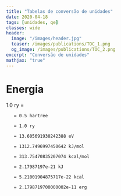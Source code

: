 ```yaml
---
title: "Tabelas de conversão de unidades"
date: 2020-04-18
tags: [unidades, qe]
classes: wide
header:
  image: "/images/header.jpg"
  teaser: /images/publications/TOC_1.png
  og_image: /images/publications/TOC_2.png
excerpt: "Conversão de unidades"
mathjax: "true"
---
```


# Energia

1.0 ry =

       = 0.5 hartree

       = 1.0 ry

       = 13.605691930242388 eV

       = 1312.7496997450642 kJ/mol

       = 313.75470835207074 kcal/mol

       = 2.17987197e-21 kJ

       = 5.21001904875717e-22 kcal

       = 2.1798719700000002e-11 erg
